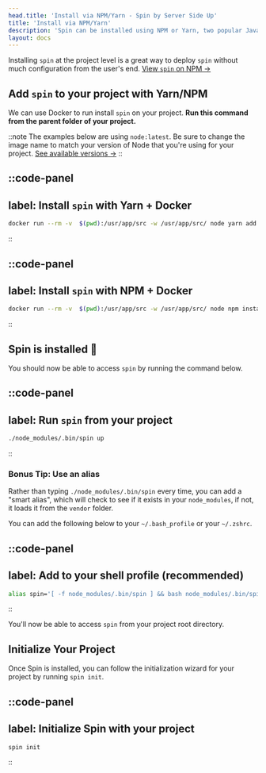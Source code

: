 ```yaml
---
head.title: 'Install via NPM/Yarn - Spin by Server Side Up'
title: 'Install via NPM/Yarn'
description: 'Spin can be installed using NPM or Yarn, two popular JavaScript package managers. This enables you to make Spin accessible without other developers doing any steps on their end.'
layout: docs
---
```


Installing `spin` at the project level is a great way to deploy `spin` without much configuration from the user's end. [View `spin` on NPM →](https://www.npmjs.com/package/@serversideup/spin)

## Add `spin` to your project with Yarn/NPM
We can use Docker to run install `spin` on your project. **Run this command from the parent folder of your project.**

::note
The examples below are using `node:latest`. Be sure to change the image name to match your version of Node that you're using for your project. [See available versions →](https://hub.docker.com/_/node/)
::

::code-panel
---
label: Install `spin` with Yarn + Docker
---
```bash
docker run --rm -v  $(pwd):/usr/app/src -w /usr/app/src/ node yarn add @serversideup/spin --dev
```
::

::code-panel
---
label: Install `spin` with NPM + Docker
---
```bash
docker run --rm -v  $(pwd):/usr/app/src -w /usr/app/src/ node npm install @serversideup/spin --dev
```
::

## Spin is installed 🥳
You should now be able to access `spin` by running the command below.

::code-panel
---
label: Run `spin` from your project
---
```bash
./node_modules/.bin/spin up
```
::

### Bonus Tip: Use an alias
Rather than typing `./node_modules/.bin/spin` every time, you can add a "smart alias", which will check to see if it exists in your `node_modules`, if not, it loads it from the `vendor` folder.

You can add the following below to your `~/.bash_profile` or your `~/.zshrc`.

::code-panel
---
label: Add to your shell profile (recommended)
---
```bash
alias spin='[ -f node_modules/.bin/spin ] && bash node_modules/.bin/spin || bash vendor/bin/spin'
```
::

You'll now be able to access `spin` from your project root directory.

## Initialize Your Project
Once Spin is installed, you can follow the initialization wizard for your project by running `spin init`.

::code-panel
---
label: Initialize Spin with your project
---
```bash
spin init
```
::